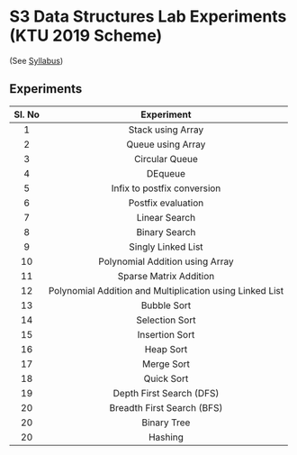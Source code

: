 # S3 Data Structures Lab Experiments (KTU 2019 Scheme)

(See [Syllabus](https://drive.google.com/file/d/1JDM5QUYhdQCZF21x2QMftC3kBXRWw5KW/view))

## Experiments

Sl. No| Experiment
:-----:|:-----:
1|Stack using Array
2|Queue using Array
3|Circular Queue
4|DEqueue
5|Infix to postfix conversion
6|Postfix evaluation
7|Linear Search
8|Binary Search
9|Singly Linked List
10|Polynomial Addition using Array
11|Sparse Matrix Addition
12|Polynomial Addition and Multiplication using Linked List
13|Bubble Sort
14|Selection Sort
15|Insertion Sort
16|Heap Sort
17|Merge Sort
18|Quick Sort
19|Depth First Search (DFS)
20|Breadth First Search (BFS)
20|Binary Tree
20|Hashing

